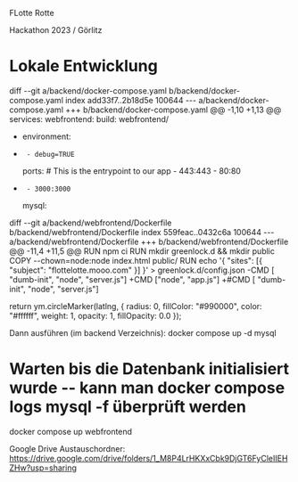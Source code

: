 FLotte Rotte

Hackathon 2023 / Görlitz

# Lokale Entwicklung
diff --git a/backend/docker-compose.yaml b/backend/docker-compose.yaml
index add33f7..2b18d5e 100644
--- a/backend/docker-compose.yaml
+++ b/backend/docker-compose.yaml
@@ -1,10 +1,13 @@
 services:
   webfrontend:
     build: webfrontend/
+    environment:
+      - debug=TRUE
     ports:
       # This is the entrypoint to our app
       - 443:443
       -  80:80
+      - 3000:3000
 
   mysql:


diff --git a/backend/webfrontend/Dockerfile b/backend/webfrontend/Dockerfile
index 559feac..0432c6a 100644
--- a/backend/webfrontend/Dockerfile
+++ b/backend/webfrontend/Dockerfile
@@ -11,4 +11,5 @@ RUN npm ci
 RUN mkdir greenlock.d && mkdir public
 COPY --chown=node:node index.html public/
 RUN echo '{ "sites": [{ "subject": "flottelotte.mooo.com" }] }' > greenlock.d/config.json
-CMD [ "dumb-init", "node", "server.js"]
+CMD ["node", "app.js"]
+#CMD [ "dumb-init", "node", "server.js"]


return ym.circleMarker(latlng, {
					  radius: 0,
					  fillColor: "#990000",
					  color: "#ffffff",
					  weight: 1,
					  opacity: 1,
					  fillOpacity: 0.0
					});

Dann ausführen (im backend Verzeichnis):
docker compose up -d mysql 
# Warten bis die Datenbank initialisiert wurde -- kann man docker compose logs mysql -f überprüft werden
docker compose up webfrontend

Google Drive Austauschordner: https://drive.google.com/drive/folders/1_M8P4LrHKXxCbk9DjGT6FyCleIIEHZHw?usp=sharing
